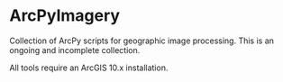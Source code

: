 # ArcPyImagery
Collection of ArcPy scripts for geographic image processing. This is an ongoing and incomplete collection.

All tools require an ArcGIS 10.x installation.